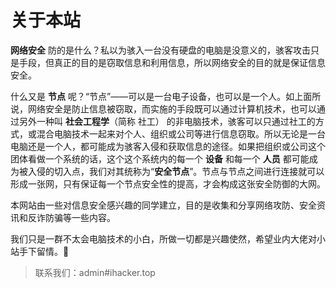 # 关于本站 #

**网络安全** 防的是什么？私以为骇入一台没有硬盘的电脑是没意义的，骇客攻击只是手段，但真正的目的是窃取信息和利用信息，所以网络安全的目的就是保证信息安全。

什么又是 **节点** 呢？“节点”——可以是一台电子设备，也可以是一个人。如上面所说，网络安全是防止信息被窃取，而实施的手段既可以通过计算机技术，也可以通过另外一种叫 **社会工程学**（简称 社工） 的非电脑技术，骇客可以只通过社工的方式，或混合电脑技术一起来对个人、组织或公司等进行信息窃取。所以无论是一台电脑还是一个人，都可能成为骇客入侵和获取信息的途径。如果把组织或公司这个团体看做一个系统的话，这个这个系统内的每一个 **设备** 和每一个 **人员** 都可能成为被入侵的切入点，我们对其统称为“**安全节点**”。节点与节点之间进行连接就可以形成一张网，只有保证每一个节点安全性的提高，才会构成这张安全防御的大网。

本网站由一些对信息安全感兴趣的同学建立，目的是收集和分享网络攻防、安全资讯和反诈防骗等一些内容。

我们只是一群不太会电脑技术的小白，所做一切都是兴趣使然，希望业内大佬对小站手下留情。👶

> 联系我们：admin#ihacker.top